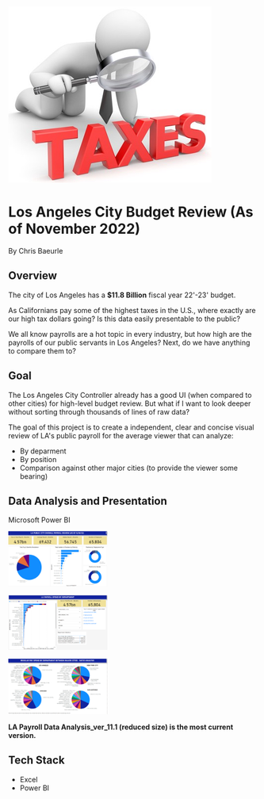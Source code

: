![](Images/tax-icon.jpg)

# Los Angeles City Budget Review (As of November 2022)
By Chris Baeurle

## Overview
The city of Los Angeles has a **$11.8 Billion** fiscal year 22'-23' budget.

As Californians pay some of the highest taxes in the U.S., where exactly are our high tax dollars going? Is this data easily presentable to the public?

We all know payrolls are a hot topic in every industry, but how high are the payrolls of our public servants in Los Angeles? Next, do we have anything to compare them to?

## Goal
The Los Angeles City Controller already has a good UI (when compared to other cities) for high-level budget review. But what if I want to look deeper without sorting through thousands of lines of raw data?

The goal of this project is to create a independent, clear and concise visual review of LA's public payroll for the average viewer that can analyze:
+ By deparment
+ By position
+ Comparison against other major cities (to provide the viewer some bearing)

## Data Analysis and Presentation
Microsoft Power BI <br />

<img src="https://github.com/ChrisBaeurle/LA-City-Budget/blob/main/Images/Screenshot%20_1.png" width="200" /> <br />

<img src="https://github.com/ChrisBaeurle/LA-City-Budget/blob/main/Images/Screenshot_2.png" width="200" /> <br />

<img src="https://github.com/ChrisBaeurle/LA-City-Budget/blob/main/Images/Screenshot_3.png" width="200" /> <br />

**LA Payroll Data Analysis_ver_11.1 (reduced size) is the most current version.**

## Tech Stack
* Excel
* Power BI
